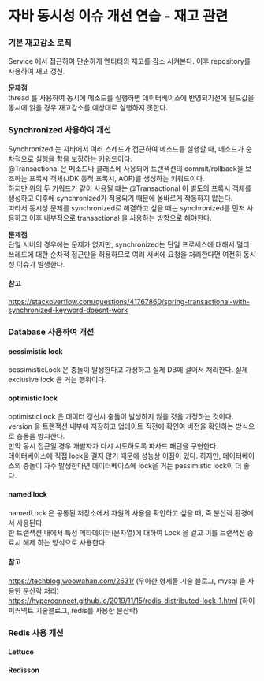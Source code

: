 # 자바 동시성 이슈 개선 연습 - 재고 관련

### 기본 재고감소 로직
Service 에서 접근하여 단순하게 엔티티의 재고를 감소 시켜본다. 이후 repository를 사용하여 재고 갱신.

**문제점**  
thread 를 사용하여 동시에 메소드를 실행하면 데이터베이스에 반영되기전에 필드값을 동시에 읽을 경우 재고감소를 예상대로 실행하지 못한다.
### Synchronized 사용하여 개선
Synchronized 는 자바에서 여러 스레드가 접근하여 메소드를 실행할 때, 메소드가 순차적으로 실행을 함을 보장하는 키워드이다.  
@Transactional 은 메소드나 클래스에 사용되어 트랜잭션의 commit/rollback을 보조하는 프록시 객체(JDK 동적 프록시, AOP)를 생성하는 키워드이다.  
하지만 위의 두 키워드가 같이 사용될 떄는 @Transactional 이 별도의 프록시 객체를 생성하고 이후에 synchronized가 적용되기 때문에 올바르게 작동하지 않는다.  
따라서 동시성 문제를 synchronized로 해결하고 싶을 때는 synchronized를 먼저 사용하고 이후 내부적으로 transactional 을 사용하는 방향으로 해야한다.

**문제점**  
단일 서버의 경우에는 문제가 없지만, synchronized는 단일 프로세스에 대해서 멀티 쓰레드에 대한 순차적 접근만을 허용하므로 여러 서버에 요청을 처리한다면 여전히 동시성 이슈가 발생한다.
#### 참고
https://stackoverflow.com/questions/41767860/spring-transactional-with-synchronized-keyword-doesnt-work
### Database 사용하여 개선
#### pessimistic lock
pessimisticLock 은 충돌이 발생한다고 가정하고 실제 DB에 걸어서 처리한다. 실제 exclusive lock 을 거는 행위이다. 
#### optimistic lock
optimisticLock 은 데이터 갱신시 충돌이 발생하지 않을 것을 가정하는 것이다.  
version 을 트랜잭션 내부에 저장하고 업데이트 직전에 확인여 버전을 확인하는 방식으로 충돌을 방지한다.  
만약 동시 접근일 경우 개발자가 다시 시도하도록 파사드 패턴을 구현한다.  
데이터베이스에 직접 lock을 걸지 않기 때문에 성능상 이점이 있다. 하지만, 데이터베이스의 충돌이 자주 발생한다면 데이터베이스에 lock을 거는 pessimistic lock이 더 좋다. 
#### named lock
namedLock 은 공통된 저장소에서 자원의 사용을 확인하고 싶을 때, 즉 분산락 환경에서 사용된다.  
한 트랜잭션 내에서 특정 메타데이터(문자열)에 대하여 Lock 을 걸고 이를 트랜잭션 종료시 해제 하는 방식으로 사용한다.
#### 참고  
https://techblog.woowahan.com/2631/ (우아한 형제들 기술 블로그, mysql 을 사용한 분산락 처리)  
https://hyperconnect.github.io/2019/11/15/redis-distributed-lock-1.html (하이퍼커넥트 기술블로그, redis를 사용한 분산락)  

### Redis 사용 개선
#### Lettuce
#### Redisson



